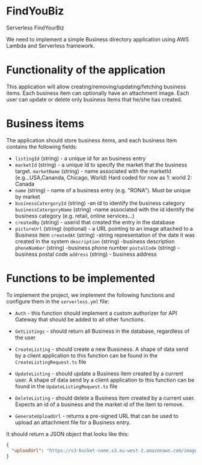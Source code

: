 # FindYouBiz
 
 Serverless FindYourBiz

We  need to implement a simple Business directory application using AWS Lambda and Serverless framework. 

# Functionality of the application

This application will allow creating/removing/updating/fetching business items. Each business item can optionally have an attachment image. Each user can update or delete only business items that he/she has created.

# Business items

The application should store business items, and each business item contains the following fields:

* `listingId` (string) - a unique id for an business entry
* `marketId` (string) - a unique Id to specify the market that the business target. 
  `marketName` (string) - name associated with the marketId (e.g...USA,Cananda, Chicago, World) Hard coded for now as 1: world 2: Canada
* `name` (string) - name of a business entry (e.g. "RONA"). Must be unique by market
* `businessCatergoryId` (string) -an id to identify the business category 
  `businessCatergoryName` (string) -name associated with the id identify the business category (e.g. retail, online services...)
* `createdBy` (string) - userid  that created the entry in the database
* `pictureUrl` (string) (optional) - a URL pointing to an image attached to a Business item
  `createdAt` (string) -string representation of the date it was created in the system
  `description` (string) -business description
  `phoneNumber` (string) -business phone number
  `postalCode` (string) -business postal code
  `address` (string) - business address

# Functions to be implemented

To implement the project, we implement the following functions and configure them in the `serverless.yml` file:

* `Auth` - this function should implement a custom authorizer for API Gateway that should be added to all other functions.

* `GetListings` - should return all Business in the database, regardless of the user

* `CreateListing` - should create a new Bussiness. A shape of data send by a client application to this function can be found in the `CreateListingRequest.ts` file

* `UpdateListing` - should update a Business item created by a current user. A shape of data send by a client application to this function can be found in the `UpdateListingRequest.ts` file

* `DeleteListing` - should delete a Business item created by a current user. Expects an id of a business and the market id of the item to remove.

* `GenerateUploadUrl` - returns a pre-signed URL that can be used to upload an attachment file for a Business entry.

It should return a JSON object that looks like this:

```json
{
  "uploadUrl": "https://s3-bucket-name.s3.eu-west-2.amazonaws.com/image.png"
}
```